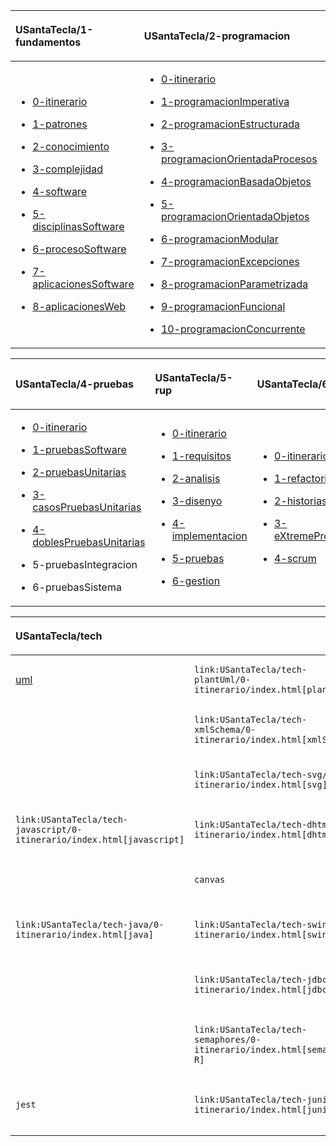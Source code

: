 <table style="width:100%;">
<colgroup>
<col style="width: 30%" />
<col style="width: 35%" />
<col style="width: 35%" />
</colgroup>
<thead>
<tr class="header">
<th style="text-align: left;"><p><strong><span
class="blue">USantaTecla/1-fundamentos</span></strong></p></th>
<th style="text-align: left;"><p><strong><span
class="blue">USantaTecla/2-programacion</span></strong></p></th>
<th style="text-align: left;"><p><strong><span
class="blue">USantaTecla/3-disenyo</span></strong></p></th>
</tr>
</thead>
<tbody>
<tr class="odd">
<td style="text-align: left;"><ul>
<li><p><a
href="USantaTecla/1-fundamentos/0-itinerario/index.html">0-itinerario</a></p></li>
<li><p><a
href="USantaTecla/1-fundamentos/1-patrones/index.html">1-patrones</a></p></li>
<li><p><a
href="USantaTecla/1-fundamentos/2-conocimiento/index.html">2-conocimiento</a></p></li>
<li><p><a
href="USantaTecla/1-fundamentos/3-complejidad/index.html">3-complejidad</a></p></li>
<li><p><a
href="USantaTecla/1-fundamentos/4-software/index.html">4-software</a></p></li>
<li><p><a
href="USantaTecla/1-fundamentos/5-disciplinasSoftware/index.html">5-disciplinasSoftware</a></p></li>
<li><p><a
href="USantaTecla/1-fundamentos/6-procesoSoftware/index.html">6-procesoSoftware</a></p></li>
<li><p><a
href="USantaTecla/1-fundamentos/7-aplicacionesSoftware/index.html">7-aplicacionesSoftware</a></p></li>
<li><p><a
href="USantaTecla/1-fundamentos/8-aplicacionesWeb/">8-aplicacionesWeb</a></p></li>
</ul></td>
<td style="text-align: left;"><ul>
<li><p><a
href="USantaTecla/2-programacion/0-itinerario/index.html">0-itinerario</a></p></li>
<li><p><a
href="USantaTecla/2-programacion/1-programacionImperativa/index.html">1-programacionImperativa</a></p></li>
<li><p><a
href="USantaTecla/2-programacion/2-programacionEstructurada/index.html">2-programacionEstructurada</a></p></li>
<li><p><a
href="USantaTecla/2-programacion/3-programacionOrientadaProcesos/index.html">3-programacionOrientadaProcesos</a></p></li>
<li><p><a
href="USantaTecla/2-programacion/4-programacionBasadaObjetos/index.html">4-programacionBasadaObjetos</a></p></li>
<li><p><a
href="USantaTecla/2-programacion/5-programacionOrientadaObjetos/index.html">5-programacionOrientadaObjetos</a></p></li>
<li><p><a
href="USantaTecla/2-programacion/6-programacionModular/index.html">6-programacionModular</a></p></li>
<li><p><a
href="USantaTecla/2-programacion/7-programacionExcepciones/index.html">7-programacionExcepciones</a></p></li>
<li><p><a
href="USantaTecla/2-programacion/8-programacionParametrizada/index.html">8-programacionParametrizada</a></p></li>
<li><p><a
href="USantaTecla/2-programacion/9-programacionFuncional/index.html">9-programacionFuncional</a></p></li>
<li><p><a
href="USantaTecla/2-programacion/10-programacionConcurrente/index.html">10-programacionConcurrente</a></p></li>
</ul></td>
<td style="text-align: left;"><ul>
<li><p><a
href="USantaTecla/3-disenyo/0-itinerario/index.html">0-itinerario</a></p></li>
<li><p><a
href="USantaTecla/3-disenyo/1-disenyo/index.html">1-disenyo</a></p></li>
<li><p><a
href="USantaTecla/3-disenyo/2-disenyoModular/index.html">2-disenyoModular</a></p></li>
<li><p><a
href="USantaTecla/3-disenyo/3-disenyoOrientadoObjetos/index.html">3-disenyoOrientadoObjetos</a></p></li>
<li><p><a
href="USantaTecla/3-disenyo/4-patronesDisenyo/index.html">4-patronesDisenyo</a></p></li>
<li><p><a
href="USantaTecla/3-disenyo/5-arquitecturaSoftware/index.html">5-arquitecturaSoftware</a></p></li>
<li><p><a
href="USantaTecla/3-disenyo/6-arquitecturaMVC/index.html">6-arquitecturaMVC</a></p></li>
<li><p>7-arquitecturaSistemas</p></li>
</ul></td>
</tr>
</tbody>
</table>

<table>
<colgroup>
<col style="width: 33%" />
<col style="width: 33%" />
<col style="width: 33%" />
</colgroup>
<thead>
<tr class="header">
<th style="text-align: left;"><p><strong><span
class="blue">USantaTecla/4-pruebas</span></strong></p></th>
<th style="text-align: left;"><p><strong><span
class="blue">USantaTecla/5-rup</span></strong></p></th>
<th style="text-align: left;"><p><strong><span
class="blue">USantaTecla/6-agiles</span></strong></p></th>
</tr>
</thead>
<tbody>
<tr class="odd">
<td style="text-align: left;"><ul>
<li><p><a
href="USantaTecla/4-pruebas/0-itinerario/index.html">0-itinerario</a></p></li>
<li><p><a
href="USantaTecla/4-pruebas/1-pruebasSoftware/index.html">1-pruebasSoftware</a></p></li>
<li><p><a
href="USantaTecla/4-pruebas/2-pruebasUnitarias/index.html">2-pruebasUnitarias</a></p></li>
<li><p><a
href="USantaTecla/4-pruebas/3-casosPruebasUnitarias/index.html">3-casosPruebasUnitarias</a></p></li>
<li><p><a
href="USantaTecla/4-pruebas/4-doblesPruebasUnitarias/index.html">4-doblesPruebasUnitarias</a></p></li>
<li><p>5-pruebasIntegracion</p></li>
<li><p>6-pruebasSistema</p></li>
</ul></td>
<td style="text-align: left;"><ul>
<li><p><a
href="USantaTecla/5-rup/0-itinerario/index.html">0-itinerario</a></p></li>
<li><p><a
href="USantaTecla/5-rup/1-requisitos/index.html">1-requisitos</a></p></li>
<li><p><a
href="USantaTecla/5-rup/2-analisis/index.html">2-analisis</a></p></li>
<li><p><a
href="USantaTecla/5-rup/3-disenyo/index.html">3-disenyo</a></p></li>
<li><p><a
href="USantaTecla/5-rup/4-implementacion/index.html">4-implementacion</a></p></li>
<li><p><a
href="USantaTecla/5-rup/5-pruebas/index.html">5-pruebas</a></p></li>
<li><p><a
href="USantaTecla/5-rup/6-gestion/index.html">6-gestion</a></p></li>
</ul></td>
<td style="text-align: left;"><ul>
<li><p><a
href="USantaTecla/6-agiles/0-itinerario/index.html">0-itinerario</a></p></li>
<li><p><a
href="USantaTecla/6-agiles/1-refactoring/index.html">1-refactoring</a></p></li>
<li><p><a
href="USantaTecla/6-agiles/2-historiasUsuario/index.html">2-historiasUsuario</a></p></li>
<li><p><a
href="USantaTecla/6-agiles/3-eXtremeProgramming/index.html">3-eXtremeProgramming</a></p></li>
<li><p><a
href="USantaTecla/6-agiles/4-scrum/index.html">4-scrum</a></p></li>
</ul></td>
</tr>
</tbody>
</table>

<table>
<colgroup>
<col style="width: 20%" />
<col style="width: 20%" />
<col style="width: 20%" />
<col style="width: 20%" />
<col style="width: 20%" />
</colgroup>
<thead>
<tr class="header">
<th colspan="5" style="text-align: left;"><p><strong><span
class="blue">USantaTecla/tech</span></strong></p></th>
</tr>
</thead>
<tbody>
<tr class="odd">
<td style="text-align: left;">
  <a href="USantaTecla/tech-uml/0-itinerario/index.html">uml</a>  
</td>
<td style="text-align: left;"><pre><code>link:USantaTecla/tech-plantUml/0-itinerario/index.html[plantUml]</code></pre></td>
<td style="text-align: left;"><pre><code>link:USantaTecla/tech-yaml/0-itinerario/index.html[yaml]</code></pre></td>
<td style="text-align: left;"><pre><code>link:USantaTecla/tech-json/0-itinerario/index.html[json]</code></pre></td>
<td style="text-align: left;"><pre><code>link:USantaTecla/tech-xml/0-itinerario/index.html[xml]</code></pre></td>
</tr>
<tr class="even">
<td style="text-align: left;"></td>
<td style="text-align: left;"><pre><code>link:USantaTecla/tech-xmlSchema/0-itinerario/index.html[xmlSchema]</code></pre></td>
<td style="text-align: left;"><pre><code>link:USantaTecla/tech-dom/0-itinerario/index.html[dom]</code></pre></td>
<td style="text-align: left;"><pre><code>link:USantaTecla/tech-xPath/0-itinerario/index.html[xPath]</code></pre></td>
<td style="text-align: left;"><pre><code>link:USantaTecla/tech-sql/0-itinerario/index.html[sql]</code></pre></td>
</tr>
<tr class="odd">
<td style="text-align: left;"></td>
<td style="text-align: left;"><pre><code>link:USantaTecla/tech-svg/0-itinerario/index.html[svg]</code></pre></td>
<td style="text-align: left;"><pre><code>link:USantaTecla/tech-html/0-itinerario/index.html[html]</code></pre></td>
<td style="text-align: left;"><pre><code>link:USantaTecla/tech-css/0-itinerario/index.html[css]</code></pre></td>
<td style="text-align: left;"><pre><code>link:USantaTecla/tech-bootstrap/0-itinerario/index.html[bootstrap]</code></pre></td>
</tr>
<tr class="even">
<td style="text-align: left;"><pre><code>link:USantaTecla/tech-javascript/0-itinerario/index.html[javascript]</code></pre></td>
<td style="text-align: left;"><pre><code>link:USantaTecla/tech-dhtml/0-itinerario/index.html[dhtml]</code></pre></td>
<td style="text-align: left;"><pre><code>link:USantaTecla/tech-ajax/0-itinerario/index.html[ajax]</code></pre></td>
<td style="text-align: left;"><pre><code>link:USantaTecla/tech-storage/0-itinerario/index.html[storage]</code></pre></td>
<td style="text-align: left;"><pre><code>link:USantaTecla/tech-react/0-itinerario/index.html[react]</code></pre></td>
</tr>
<tr class="odd">
<td style="text-align: left;"></td>
<td style="text-align: left;"><pre><code>canvas</code></pre></td>
<td style="text-align: left;"><pre><code>link:USantaTecla/tech-jquery/0-itinerario/index.html[jquery]</code></pre></td>
<td style="text-align: left;"><pre><code>bootstrap</code></pre></td>
<td style="text-align: left;"></td>
</tr>
<tr class="even">
<td style="text-align: left;"><pre><code>link:USantaTecla/tech-java/0-itinerario/index.html[java]</code></pre></td>
<td style="text-align: left;"><pre><code>link:USantaTecla/tech-swing/0-itinerario/index.html[swing]</code></pre></td>
<td style="text-align: left;"><pre><code>link:USantaTecla/tech-tcp-ip/0-itinerario/index.html[tcp/ip]</code></pre></td>
<td style="text-align: left;"><pre><code>link:USantaTecla/tech-files/0-itinerario/index.html[files]</code></pre></td>
<td style="text-align: left;"><pre><code>spring</code></pre></td>
</tr>
<tr class="odd">
<td style="text-align: left;"></td>
<td style="text-align: left;"><pre><code>link:USantaTecla/tech-jdbc/0-itinerario/index.html[jdbc R]</code></pre></td>
<td style="text-align: left;"><pre><code>link:USantaTecla/tech-servlets/0-itinerario/index.html[servlets R]</code></pre></td>
<td style="text-align: left;"><pre><code>link:USantaTecla/tech-jsp/0-itinerario/index.html[jsp R]</code></pre></td>
<td style="text-align: left;"><pre><code>link:USantaTecla/tech-rmi/0-itinerario/index.html[rmi R]</code></pre></td>
</tr>
<tr class="even">
<td style="text-align: left;"></td>
<td style="text-align: left;"><pre><code>link:USantaTecla/tech-semaphores/0-itinerario/index.html[semaphores R]</code></pre></td>
<td style="text-align: left;"></td>
<td style="text-align: left;"></td>
<td style="text-align: left;"></td>
</tr>
<tr class="odd">
<td style="text-align: left;"><pre><code>jest</code></pre></td>
<td style="text-align: left;"><pre><code>link:USantaTecla/tech-junit/0-itinerario/index.html[junit R]</code></pre></td>
<td style="text-align: left;"><pre><code>link:USantaTecla/tech-mockito/0-itinerario/index.html[mockito R]</code></pre></td>
<td style="text-align: left;"><pre><code>jmeter</code></pre></td>
<td style="text-align: left;"><pre><code>selenium</code></pre></td>
</tr>
</tbody>
</table>
